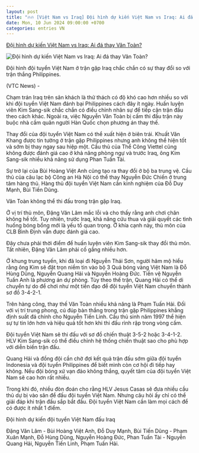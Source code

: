 ```yaml
---
layout: post
title: "🔥🔥 [Việt Nam vs Iraq] Đội hình dự kiến Việt Nam vs Iraq: Ai đá thay Văn Toàn?"
date: Mon, 10 Jun 2024 09:00:00 +0700
categories: entries VN
---
```

[Đội hình dự kiến Việt Nam vs Iraq: Ai đá thay Văn Toàn?](https://vtcnews.vn/doi-hinh-du-kien-viet-nam-vs-iraq-ai-da-thay-van-toan-ar876316.html)

![Đội hình dự kiến Việt Nam vs Iraq: Ai đá thay Văn Toàn?](http://cdn-i.vtcnews.vn/resize/e7ADOeFdAzyCBqhhJNZNpg2/upload/2024/06/11/kim-sang-sik-40-08181729.jpg)

Đội hình đội tuyển Việt Nam ở trận gặp Iraq chắc chắn có sự thay đổi so với trận thắng Philippines.

(VTC News) -

Chạm trán Iraq trên sân khách là thử thách có độ khó cao hơn nhiều so với khi đội tuyển Việt Nam đánh bại Philippines cách đây ít ngày. Huấn luyện viên Kim Sang-sik chắc chắn có điều chỉnh nhân sự để tiếp cận trận đấu theo cách khác. Ngoài ra, việc Nguyễn Văn Toàn bị cấm thi đấu trận này buộc nhà cầm quân người Hàn Quốc chọn phương án thay thế.

Thay đổi của đội tuyển Việt Nam có thể xuất hiện ở biên trái. Khuất Văn Khang được tin tưởng ở trận gặp Philippines nhưng anh không thể hiện tốt và sớm bị thay ngay sau hiệp một. Cầu thủ của Thể Công Viettel cũng không được đánh giá cao ở khả năng phòng ngự và trước Iraq, ông Kim Sang-sik nhiều khả năng sử dụng Phan Tuấn Tài.

Sự trở lại của Bùi Hoàng Việt Anh cũng tạo ra thay đổi ở bộ ba trung vệ. Cầu thủ của câu lạc bộ Công an Hà Nội có thể thay Nguyễn Đức Chiến ở trung tâm hàng thủ. Hàng thủ đội tuyển Việt Nam cần kinh nghiệm của Đỗ Duy Mạnh, Bùi Tiến Dũng.

Văn Toàn không thể thi đấu trong trận gặp Iraq.

Ở vị trí thủ môn, Đặng Văn Lâm mắc lỗi và cho thấy rằng anh chơi chân không hề tốt. Tuy nhiên, trước Iraq, khả năng cứu thua và giải quyết các tình huống bóng bổng mới là yếu tố quan trọng. Ở khía cạnh này, thủ môn của CLB Bình Định vẫn được đánh giá cao.

Đây chưa phải thời điểm để huấn luyện viên Kim Sang-sik thay đổi thủ môn. Tất nhiên, Đặng Văn Lâm phải cố gắng nhiều hơn.

Ở khung trung tuyến, khi đã loại đi Nguyễn Thái Sơn, người hâm mộ hiểu rằng ông Kim sẽ đặt trọn niềm tin vào bộ 3 Quả bóng vàng Việt Nam là Đỗ Hùng Dũng, Nguyễn Quang Hải và Nguyễn Hoàng Đức. Tiền vệ Nguyễn Tuấn Anh là phương án dự phòng. Tùy theo thế trận, Quang Hải có thể di chuyển tự do để chơi như một tiền đạo để đội tuyển Việt Nam chuyển thành sơ đồ 3-4-2-1.

Trên hàng công, thay thế Văn Toàn nhiều khả năng là Phạm Tuấn Hải. Đối với vị trí trung phong, cú đúp bàn thắng trong trận gặp Philippines khẳng định suất đá chính cho Nguyễn Tiến Linh. Cầu thủ sinh năm 1997 thể hiện sự tự tin lớn hơn và hiệu quả tốt hơn khi thi đấu rình rập trong vòng cấm.

Đội tuyển Việt Nam sẽ thi đấu với sơ đồ chiến thuật 3-5-2 hoặc 3-4-1-2. HLV Kim Sang-sik có thể điều chỉnh hệ thống chiến thuật sao cho phù hợp với diễn biến trận đấu.

Quang Hải và đồng đội cần chờ đợi kết quả trận đấu sớm giữa đội tuyển Indonesia và đội tuyển Philippines để biết mình còn cơ hội đi tiếp hay không. Nếu đội bóng xứ vạn đảo không thắng, quyết tâm của đội tuyển Việt Nam sẽ cao hơn rất nhiều.

Trong khi đó, nhiều đòn đoán cho rằng HLV Jesus Casas sẽ đưa nhiều cầu thủ dự bị vào sân để đấu đội tuyển Việt Nam. Nhưng câu hỏi ấy chỉ có thể giải đáp khi trận đấu sắp bắt đầu. Đội tuyển Việt Nam cần làm mọi cách để có được ít nhất 1 điểm.

Đội hình dự kiến đội tuyển Việt Nam đấu Iraq

Đặng Văn Lâm - Bùi Hoàng Việt Anh, Đỗ Duy Mạnh, Bùi Tiến Dũng - Phạm Xuân Mạnh, Đỗ Hùng Dũng, Nguyễn Hoàng Đức, Phan Tuấn Tài - Nguyễn Quang Hải, Nguyễn Tiến Linh, Phạm Tuấn Hải.

